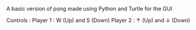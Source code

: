 A basic version of pong made using Python and Turtle for the GUI

Controls : 
Player 1 : W (Up) and S (Down)
Player 2 : ↑ (Up) and ↓ (Down)
